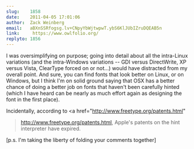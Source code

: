 ```yaml
---
slug:    1858
date:    2011-04-05 17:01:06
author:  Zack Weinberg
email:   aBXnSSRfogsg.lv+CNpyYbWjtwpwT.ybS6KlJUbIZruDQEAB5n
link:     https://www.owlfolio.org/
replyto: 1856
---
```


I was oversimplifying on purpose; going into detail about all the
intra-Linux variations (and the intra-Windows variations -- GDI versus
DirectWrite, XP versus Vista, ClearType forced on or not...) would
have distracted from my overall point.  And sure, you can find fonts
that look better on Linux, or on Windows, but I think I'm on solid
ground saying that OSX has a better chance of doing a better job on
fonts that haven't been carefully hinted (which I have heard can be
nearly as much effort again as designing the font in the first place).

Incidentally, according to <a
href="http://www.freetype.org/patents.html"
>http://www.freetype.org/patents.html</a>,
Apple's patents on the hint interpreter have expired.

[p.s. I'm taking the liberty of folding your comments together]

